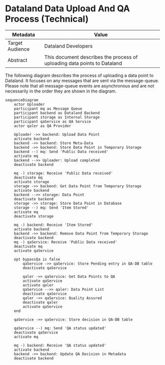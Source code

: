 # Dataland Data Upload And QA Process (Technical)
| Metadata        | Value                                                                                                                                                                                                                               |
|-----------------|-------------------------------------------------------------------------------------------------------------------------------------------------------------------------------------------------------------------------------------|
| Target Audience | Dataland Developers                                                                                                                                                                                                                 |
| Abstract        | This document describes the process of uploading data points to Dataland                                                                                                                                                            |


The following diagram describes the process of uploading a data point to Dataland. It focuses on any messages that are sent via the message-queue.
Please note that all message-queue events are asynchronous and are not necessarily in the order they are shown in the diagram.

```mermaid
sequenceDiagram
    actor Uploader
    participant mq as Message Queue
    participant backend as Dataland Backend
    participant storage as Internal Storage
    participant qaService as QA Service
    actor qaler as QA Provider

    Uploader ->> backend: Upload Data Point
    activate backend
    backend ->> backend: Store Meta-Data
    backend ->> backend: Store Data Point in Temporary Storage
    backend --) mq: Send 'Public Data received'
    activate mq
    backend -->> Uploader: Upload completed
    deactivate backend

    mq -) storage: Receive 'Public Data received'
    deactivate mq
    activate storage
    storage ->> backend: Get Data Point from Temporary Storage
    activate backend
    backend -->> storage: Data Point
    deactivate backend
    storage ->> storage: Store Data Point in Database
    storage --) mq: Send 'Item Stored'
    activate mq
    deactivate storage

    mq -) backend: Receive 'Item Stored'
    activate backend
    backend ->> backend: Remove Data Point from Temporary Storage
    deactivate backend
    mq -) qaService: Receive 'Public Data received'
    deactivate mq
    activate qaService

    opt bypassQa is false
        qaService ->> qaService: Store Pending entry in QA-DB table
        deactivate qaService

        qaler ->> qaService: Get Data Points to QA
        activate qaService
        activate qaler
        qaService -->> qaler: Data Point List
        deactivate qaService
        qaler ->> qaService: Quality Assured
        deactivate qaler
        activate qaService
    end

    qaService ->> qaService: Store decision in QA-DB table

    qaService --) mq: Send 'QA status updated'
    deactivate qaService
    activate mq

    mq -) backend: Receive 'QA status updated'
    activate backend
    backend ->> backend: Update QA Decision in Metadata
    deactivate backend
```